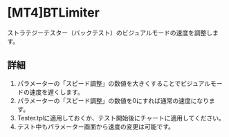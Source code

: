 # [MT4]BTLimiter

ストラテジーテスター（バックテスト）のビジュアルモードの速度を調整します。

## 詳細

1. パラメーターの「スピード調整」の数値を大きくすることでビジュアルモードの速度を遅くします。
1. パラメーターの「スピード調整」の数値を0にすれば通常の速度になります。
1. Tester.tplに適用しておくか、テスト開始後にチャートに適用してください。
1. テスト中もパラメーター画面から速度の変更は可能です。
